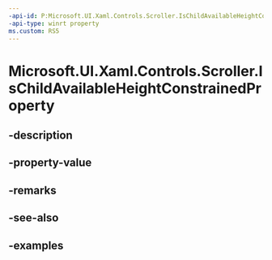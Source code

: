```yaml
---
-api-id: P:Microsoft.UI.Xaml.Controls.Scroller.IsChildAvailableHeightConstrainedProperty
-api-type: winrt property
ms.custom: RS5
---
```


<!-- Property syntax.
public DependencyProperty IsChildAvailableHeightConstrainedProperty { get; }
-->

# Microsoft.UI.Xaml.Controls.Scroller.IsChildAvailableHeightConstrainedProperty

## -description

## -property-value

## -remarks

## -see-also

## -examples

